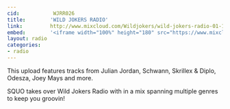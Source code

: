 ```yaml
---
cid:           WJRR026
title:        'WILD JOKERS RADIO'
link:         http://www.mixcloud.com/Wildjokers/wild-jokers-radio-01-18-15/
embed:        '<iframe width="100%" height="180" src="https://www.mixcloud.com/widget/iframe/?embed_type=widget_standard&amp;embed_uuid=78baff26-289a-45c3-8d2f-cfc4dfa61e91&amp;feed=https%3A%2F%2Fwww.mixcloud.com%2FWildjokers%2Fwild-jokers-radio-01-18-15%2F&amp;hide_cover=1&amp;hide_tracklist=1&amp;replace=0"  frameborder="0"></iframe>'
layout: radio
categories:
- radio
---
```


This upload features tracks from Julian Jordan, Schwann, Skrillex & Diplo, Odesza, Joey Mays and more.

SQUO takes over Wild Jokers Radio with in a mix spanning multiple genres to keep you groovin!